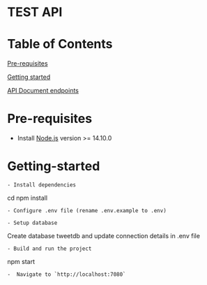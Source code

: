 # TEST API

# Table of Contents
[Pre-requisites](#Pre-requisites)

[Getting started](#Getting-started)

[API Document endpoints](#API-endpoints)

# Pre-requisites
- Install [Node.js](https://nodejs.org/en/) version >= 14.10.0

# Getting-started
```
- Install dependencies
```
cd <project-name>
npm install
```
- Configure .env file (rename .env.example to .env)

- Setup database
```
Create database tweetdb and update connection details in .env file
```
- Build and run the project
```
npm start
```
-  Navigate to `http://localhost:7080`

